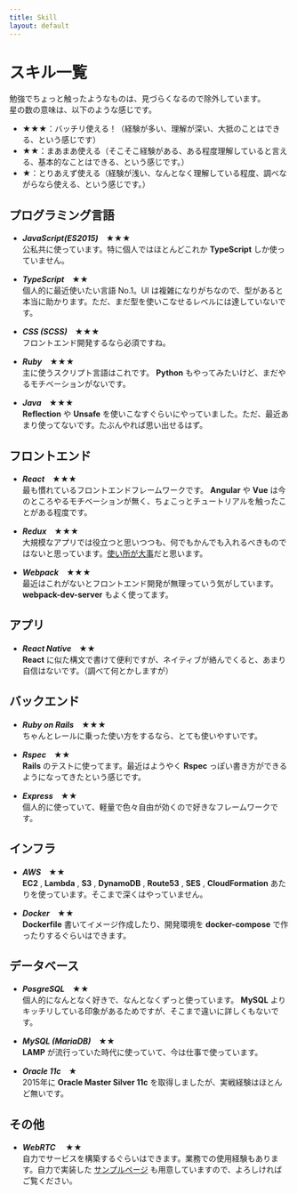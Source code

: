 ```yaml
---
title: Skill
layout: default
---
```


# スキル一覧

勉強でちょっと触ったようなものは、見づらくなるので除外しています。  
星の数の意味は、以下のような感じです。

- ★★★：バッチリ使える！（経験が多い、理解が深い、大抵のことはできる、という感じです）
- ★★：まあまあ使える（そこそこ経験がある、ある程度理解していると言える、基本的なことはできる、という感じです。）
- ★：とりあえず使える（経験が浅い、なんとなく理解している程度、調べながらなら使える、という感じです。）

## プログラミング言語

- ***JavaScript(ES2015)***　★★★  
  公私共に使っています。特に個人ではほとんどこれか **TypeScript** しか使っていません。

- ***TypeScript***　★★  
  個人的に最近使いたい言語 No.1。UI は複雑になりがちなので、型があると本当に助かります。ただ、まだ型を使いこなせるレベルには達していないです。

- ***CSS (SCSS)***　★★★  
  フロントエンド開発するなら必須ですね。

- ***Ruby***　★★★  
  主に使うスクリプト言語はこれです。 **Python** もやってみたいけど、まだやるモチベーションがないです。

- ***Java***　★★★  
  **Reflection** や **Unsafe** を使いこなすぐらいにやっていました。ただ、最近あまり使ってないです。たぶんやれば思い出せるはず。

## フロントエンド

- ***React***　★★★  
  最も慣れているフロントエンドフレームワークです。 **Angular** や **Vue** は今のところやるモチベーションが無く、ちょこっとチュートリアルを触ったことがある程度です。

- ***Redux***　★★★  
  大規模なアプリでは役立つと思いつつも、何でもかんでも入れるべきものではないと思っています。[使い所が大事](https://medium.com/@dan_abramov/you-might-not-need-redux-be46360cf367)だと思います。

- ***Webpack***　★★★  
  最近はこれがないとフロントエンド開発が無理っていう気がしています。 **webpack-dev-server** もよく使ってます。

## アプリ

- ***React Native***　★★  
  **React** に似た構文で書けて便利ですが、ネイティブが絡んでくると、あまり自信はないです。（調べて何とかしますが）

## バックエンド

- ***Ruby on Rails***　★★★  
  ちゃんとレールに乗った使い方をするなら、とても使いやすいです。

- ***Rspec***　★★  
  **Rails** のテストに使ってます。最近はようやく **Rspec** っぽい書き方ができるようになってきたという感じです。

- ***Express***　★★  
  個人的に使っていて、軽量で色々自由が効くので好きなフレームワークです。

## インフラ

- ***AWS***　★★  
  **EC2** , **Lambda** , **S3** , **DynamoDB** , **Route53** , **SES** , **CloudFormation** あたりを使っています。そこまで深くはやっていません。

- ***Docker***　★★  
  **Dockerfile** 書いてイメージ作成したり、開発環境を **docker-compose** で作ったりするぐらいはできます。

## データベース

- ***PosgreSQL***　★★  
  個人的になんとなく好きで、なんとなくずっと使っています。 **MySQL** よりキッチリしている印象があるためですが、そこまで違いに詳しくもないです。

- ***MySQL (MariaDB)***　★★  
  **LAMP** が流行っていた時代に使っていて、今は仕事で使っています。

- ***Oracle 11c***　★  
  2015年に **Oracle Master Silver 11c** を取得しましたが、実戦経験はほとんど無いです。

## その他

- ***WebRTC*** 　★★  
  自力でサービスを構築するぐらいはできます。業務での使用経験もあります。自力で実装した [サンプルページ](/labo/#web_rtc/browser_api) も用意していますので、よろしければご覧ください。
